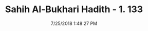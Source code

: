 ---
title        : "Sahih Al-Bukhari Hadith - 1. 133"
date         : 7/25/2018 1:48:27 PM
draft        : false
type         : "hadith"
layout       : "hadith"
BookCode     : "SHB"
VolumeNumber : "1"
HadithNumber : "133"
categories  :  ["Knowledge-Al-Haya shyness or pride while learning religious knowledge"]
tags  :  ["Abdullah bin Umar"]
---